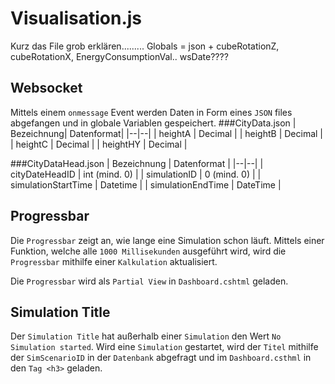 # Visualisation.js
Kurz das File grob erklären.........
Globals = json + cubeRotationZ, cubeRotationX, EnergyConsumptionVal.. wsDate????
## Websocket
Mittels einem `onmessage` Event werden Daten in Form eines `JSON` files abgefangen und in globale Variablen gespeichert.
###CityData.json
| Bezeichnung| Datenformat|
|--|--|
| heightA | Decimal  |
| heightB | Decimal  |
| heightC | Decimal  |
| heightHY | Decimal  |

###CityDataHead.json
| Bezeichnung | Datenformat |
|--|--|
| cityDateHeadID | int (mind. 0) |
| simulationID | 0 (mind. 0) |
| simulationStartTime | Datetime |
| simulationEndTime | DateTime |

## Progressbar
Die `Progressbar` zeigt an, wie lange eine Simulation schon läuft.
Mittels einer Funktion, welche alle `1000 Millisekunden` ausgeführt wird, wird die `Progressbar` mithilfe einer `Kalkulation` aktualisiert.

Die `Progressbar` wird als `Partial View` in `Dashboard.cshtml` geladen.

## Simulation Title
Der `Simulation Title` hat außerhalb einer `Simulation` den Wert `No Simulation started`. Wird eine `Simulation` gestartet, wird der `Titel` mithilfe der `SimScenarioID` in der `Datenbank` abgefragt und im `Dashboard.csthml` in den `Tag <h3>` geladen.